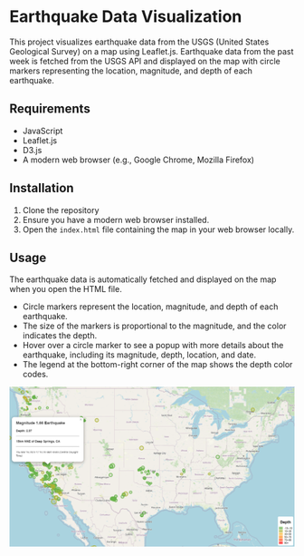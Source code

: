 # Earthquake Data Visualization

This project visualizes earthquake data from the USGS (United States Geological Survey) on a map using Leaflet.js. Earthquake data from the past week is fetched from the USGS API and displayed on the map with circle markers representing the location, magnitude, and depth of each earthquake.

## Requirements

- JavaScript
- Leaflet.js
- D3.js
- A modern web browser (e.g., Google Chrome, Mozilla Firefox)

## Installation

1. Clone the repository
2. Ensure you have a modern web browser installed.
3. Open the `index.html` file containing the map in your web browser locally.

## Usage

The earthquake data is automatically fetched and displayed on the map when you open the HTML file.

* Circle markers represent the location, magnitude, and depth of each earthquake.
* The size of the markers is proportional to the magnitude, and the color indicates the depth.
* Hover over a circle marker to see a popup with more details about the earthquake, including its magnitude, depth, location, and date.
* The legend at the bottom-right corner of the map shows the depth color codes.

![1679603898105](image/README/1679603898105.png)
